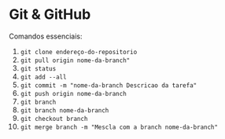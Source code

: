 # Git & GitHub
Comandos essenciais:

1. `` git clone endereço-do-repositorio ``
2. `` git pull origin nome-da-branch" ``
3. `` git status ``
4. `` git add --all ``
5. `` git commit -m "nome-da-branch Descricao da tarefa" ``
6. `` git push origin nome-da-branch ``
7. `` git branch ``
8. `` git branch nome-da-branch ``
9. `` git checkout branch ``
10. `` git merge branch -m "Mescla com a branch nome-da-branch" ``
